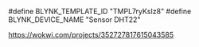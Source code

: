 #define BLYNK_TEMPLATE_ID "TMPL7ryKsIz8"
#define BLYNK_DEVICE_NAME "Sensor DHT22"

https://wokwi.com/projects/352727817615043585
